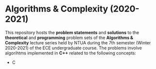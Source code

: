 # Algorithms & Complexity (2020-2021)

This repository hosts the **problem statements** and **solutions** to the **theoretical** and **programming** problem sets of the **Algorithms & Complexity** lecture series held by NTUA during the 7th semester (Winter 2020-2021) of the ECE undergraduate course. The problems involve algorihtms implemented in **C++** related to the following concepts:

- C

